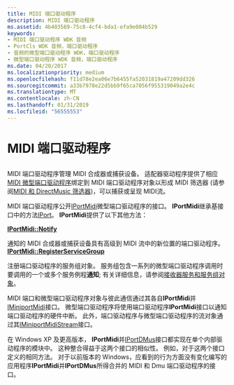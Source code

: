 ```yaml
---
title: MIDI 端口驱动程序
description: MIDI 端口驱动程序
ms.assetid: 4b403569-75c8-4cf4-bda1-efa9e004b529
keywords:
- MIDI 端口驱动程序 WDK 音频
- PortCls WDK 音频，端口驱动程序
- 音频的微型端口驱动程序 WDK，端口驱动程序
- 微型端口驱动程序 WDK 音频，端口驱动程序
ms.date: 04/20/2017
ms.localizationpriority: medium
ms.openlocfilehash: f11d78e2ea06e7b6455fa52031819a47209dd326
ms.sourcegitcommit: a33b7978e22d5bb9f65ca7056f955319049a2e4c
ms.translationtype: MT
ms.contentlocale: zh-CN
ms.lasthandoff: 01/31/2019
ms.locfileid: "56555553"
---
```

# <a name="midi-port-driver"></a>MIDI 端口驱动程序


## <span id="midi_port_driver"></span><span id="MIDI_PORT_DRIVER"></span>


MIDI 端口驱动程序管理 MIDI 合成器或捕获设备。 适配器驱动程序提供了相应[MIDI 微型端口驱动程序](midi-miniport-driver.md)绑定到 MIDI 端口驱动程序对象以形成 MIDI 筛选器 (请参阅[MIDI 和 DirectMusic 筛选器](midi-and-directmusic-filters.md))，可以捕获或呈现 MIDI流。

MIDI 端口驱动程序公开[IPortMidi](https://msdn.microsoft.com/library/windows/hardware/ff536891)微型端口驱动程序的接口。 **IPortMidi**继承基接口中的方法[IPort](https://msdn.microsoft.com/library/windows/hardware/ff536842)。 **IPortMidi**提供了以下其他方法：

[**IPortMidi::Notify**](https://msdn.microsoft.com/library/windows/hardware/ff536893)

通知的 MIDI 合成器或捕获设备具有高级到 MIDI 流中的新位置的端口驱动程序。
[**IPortMidi::RegisterServiceGroup**](https://msdn.microsoft.com/library/windows/hardware/ff536895)

注册端口驱动程序的服务组对象。
服务组包含一系列的微型端口驱动程序调用时要调用的一个或多个服务例程**通知**; 有关详细信息，请参阅[接收器服务和服务组对象](service-sink-and-service-group-objects.md)。

MIDI 端口和微型端口驱动程序对象与彼此通信通过其各自**IPortMidi**并[IMiniportMidi](https://msdn.microsoft.com/library/windows/hardware/ff536703)接口。 微型端口驱动程序将使用端口驱动程序**IPortMidi**接口以通知端口驱动程序的硬件中断。 此外，端口驱动程序与微型端口驱动程序的流对象通过其[IMiniportMidiStream](https://msdn.microsoft.com/library/windows/hardware/ff536704)接口。

在 Windows XP 及更高版本， **IPortMidi**并[IPortDMus](https://msdn.microsoft.com/library/windows/hardware/ff536879)接口都实现在单个内部驱动程序的模块中。 这种整合得益于这两个接口的相似性。 例如，对于这两个接口定义的相同方法。 对于以前版本的 Windows，应看到的行为方面没有变化编写的应用程序**IPortMidi**并**IPortDMus**所得合并的 MIDI 和 Dmu 端口驱动程序的接口。

 

 




